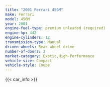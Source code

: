 ```yaml
---
title: "2001 Ferrari 456M"
make: Ferrari
model: 456M
year: 2001
engine-fuel-type: premium unleaded (required)
engine-hp: 442
engine-cylinders: 12
transmission-type: Manual
driven-wheels: Rear wheel drive
number-of-doors: 2
market-category: Exotic,High-Performance
vehicle-size: Compact
vehicle-style: Coupe
---
```


{{< car_info >}}

